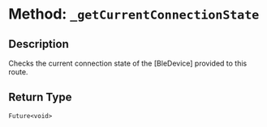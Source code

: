 # Method: `_getCurrentConnectionState`

## Description

Checks the current connection state of the [BleDevice] provided to this route.

## Return Type
`Future<void>`

